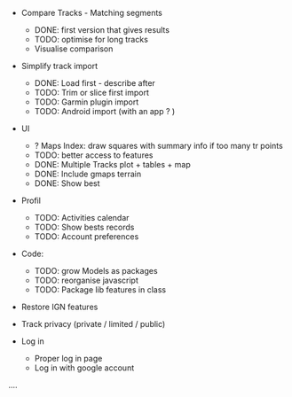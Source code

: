   * Compare Tracks - Matching segments
    * DONE: first version that gives results
    * TODO: optimise for long tracks
    * Visualise comparison

  * Simplify track import
    * DONE: Load first - describe after
    * TODO: Trim or slice first import
    * TODO: Garmin plugin import
    * TODO: Android import (with an app ? )

  * UI
    * ? Maps Index: draw squares with summary info if too many tr points
    * TODO: better access to features
    * DONE: Multiple Tracks plot + tables + map
    * DONE: Include gmaps terrain
    * DONE: Show best

  * Profil
    * TODO: Activities calendar
    * TODO: Show bests records
    * TODO: Account preferences

  * Code:
    * TODO: grow Models as packages
    * TODO: reorganise javascript
    * TODO: Package lib features in class

  * Restore IGN features

  * Track privacy (private / limited / public)

  * Log in
    * Proper log in page
    * Log in with google account

....